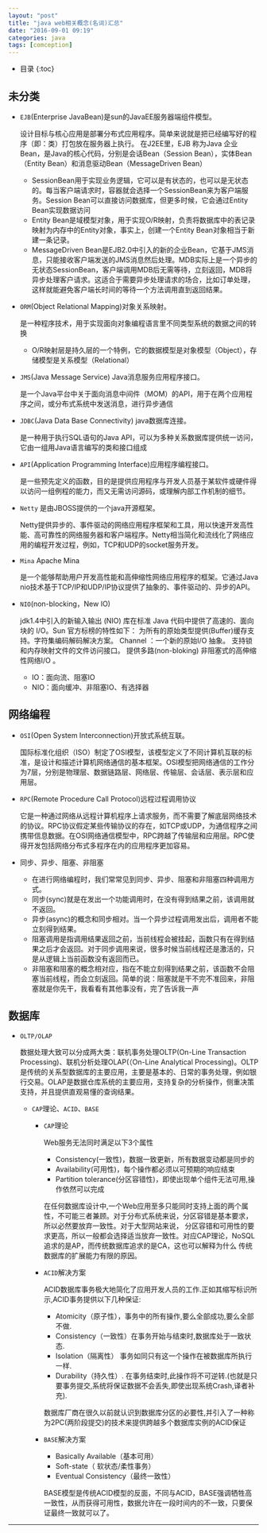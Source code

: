 ```yaml
---
layout: "post"
title: "java web相关概念(名词)汇总"
date: "2016-09-01 09:19"
categories: java
tags: [comception]
---
```


* 目录
{:toc}

## 未分类

- `EJB`(Enterprise JavaBean)是sun的JavaEE服务器端组件模型。

  设计目标与核心应用是部署分布式应用程序。简单来说就是把已经编写好的程序（即：类）打包放在服务器上执行。 在J2EE里，EJB 称为Java 企业Bean，是Java的核心代码，分别是会话Bean（Session Bean），实体Bean（Entity Bean）和消息驱动Bean（MessageDriven Bean）
  - SessionBean用于实现业务逻辑，它可以是有状态的，也可以是无状态的。每当客户端请求时，容器就会选择一个SessionBean来为客户端服务。Session Bean可以直接访问数据库，但更多时候，它会通过Entity Bean实现数据访问
  - Entity Bean是域模型对象，用于实现O/R映射，负责将数据库中的表记录映射为内存中的Entity对象，事实上，创建一个Entity Bean对象相当于新建一条记录。
  - MessageDriven Bean是EJB2.0中引入的新的企业Bean，它基于JMS消息，只能接收客户端发送的JMS消息然后处理。MDB实际上是一个异步的无状态SessionBean，客户端调用MDB后无需等待，立刻返回，MDB将异步处理客户请求。这适合于需要异步处理请求的场合，比如订单处理，这样就能避免客户端长时间的等待一个方法调用直到返回结果。

- `ORM`(Object Relational Mapping)对象关系映射。

  是一种程序技术，用于实现面向对象编程语言里不同类型系统的数据之间的转换
  - O/R映射层是持久层的一个特例，它的数据模型是对象模型（Object），存储模型是关系模型（Relational）

- `JMS`(Java Message Service) Java消息服务应用程序接口。

  是一个Java平台中关于面向消息中间件（MOM）的API，用于在两个应用程序之间，或分布式系统中发送消息，进行异步通信

- `JDBC`(Java Data Base Connectivity) java数据库连接。

  是一种用于执行SQL语句的Java API，可以为多种关系数据库提供统一访问，它由一组用Java语言编写的类和接口组成

- `API`(Application Programming Interface)应用程序编程接口。

  是一些预先定义的函数，目的是提供应用程序与开发人员基于某软件或硬件得以访问一组例程的能力，而又无需访问源码，或理解内部工作机制的细节。

- `Netty` 是由JBOSS提供的一个java开源框架。

  Netty提供异步的、事件驱动的网络应用程序框架和工具，用以快速开发高性能、高可靠性的网络服务器和客户端程序。Netty相当简化和流线化了网络应用的编程开发过程，例如，TCP和UDP的socket服务开发。

- `Mina` Apache Mina

  是一个能够帮助用户开发高性能和高伸缩性网络应用程序的框架。它通过Java nio技术基于TCP/IP和UDP/IP协议提供了抽象的、事件驱动的、异步的API。

- `NIO`(non-blocking，New IO)

  jdk1.4中引入的新输入输出 (NIO) 库在标准 Java 代码中提供了高速的、面向块的 I/O。Sun 官方标榜的特性如下： 为所有的原始类型提供(Buffer)缓存支持。字符集编码解码解决方案。 Channel ：一个新的原始I/O 抽象。 支持锁和内存映射文件的文件访问接口。 提供多路(non-bloking) 非阻塞式的高伸缩性网络I/O 。
  - IO：面向流、阻塞IO
  - NIO：面向缓冲、非阻塞IO、有选择器



## 网络编程

- `OSI`(Open System Interconnection)开放式系统互联。

  国际标准化组织（ISO）制定了OSI模型，该模型定义了不同计算机互联的标准，是设计和描述计算机网络通信的基本框架。OSI模型把网络通信的工作分为7层，分别是物理层、数据链路层、网络层、传输层、会话层、表示层和应用层。

- `RPC`(Remote Procedure Call Protocol)远程过程调用协议

  它是一种通过网络从远程计算机程序上请求服务，而不需要了解底层网络技术的协议。RPC协议假定某些传输协议的存在，如TCP或UDP，为通信程序之间携带信息数据。在OSI网络通信模型中，RPC跨越了传输层和应用层。RPC使得开发包括网络分布式多程序在内的应用程序更加容易。

- 同步、异步、阻塞、非阻塞
  - 在进行网络编程时，我们常常见到同步、异步、阻塞和非阻塞四种调用方式。
  - 同步(sync)就是在发出一个功能调用时，在没有得到结果之前，该调用就不返回。
  - 异步(async)的概念和同步相对。当一个异步过程调用发出后，调用者不能立刻得到结果。
  - 阻塞调用是指调用结果返回之前，当前线程会被挂起，函数只有在得到结果之后才会返回。对于同步调用来说，很多时候当前线程还是激活的，只是从逻辑上当前函数没有返回而已。
  - 非阻塞和阻塞的概念相对应，指在不能立刻得到结果之前，该函数不会阻塞当前线程，而会立刻返回。简单的说：阻塞就是干不完不准回来，非阻塞就是你先干，我看看有其他事没有，完了告诉我一声


## 数据库

- `OLTP/OLAP`

  数据处理大致可以分成两大类：联机事务处理OLTP(On-Line Transaction Processing)、联机分析处理OLAP(（On-Line Analytical Processing)。OLTP是传统的关系型数据库的主要应用，主要是基本的、日常的事务处理，例如银行交易。OLAP是数据仓库系统的主要应用，支持复杂的分析操作，侧重决策支持，并且提供直观易懂的查询结果。

  - `CAP`理论、`ACID`、`BASE`
    - `CAP`理论

      Web服务无法同时满足以下3个属性
      - Consistency(一致性)，数据一致更新，所有数据变动都是同步的
      - Availability(可用性)，每个操作都必须以可预期的响应结束
      - Partition tolerance(分区容错性)，即使出现单个组件无法可用,操作依然可以完成

      在任何数据库设计中,一个Web应用至多只能同时支持上面的两个属性，不可能三者兼顾。对于分布式系统来说，分区容错是基本要求，所以必然要放弃一致性。对于大型网站来说， 分区容错和可用性的要求更高，所以一般都会选择适当放弃一致性。对应CAP理论，NoSQL追求的是AP，而传统数据库追求的是CA，这也可以解释为什么 传统数据库的扩展能力有限的原因。

    - `ACID`解决方案

      ACID数据库事务极大地简化了应用开发人员的工作.正如其缩写标识所示,ACID事务提供以下几种保证:
      - Atomicity（原子性），事务中的所有操作,要么全部成功,要么全部不做.
      - Consistency（一致性）在事务开始与结束时,数据库处于一致状态.
      - Isolation（隔离性） 事务如同只有这一个操作在被数据库所执行一样.
      - Durability（持久性）. 在事务结束时,此操作将不可逆转.(也就是只要事务提交,系统将保证数据不会丢失,即使出现系统Crash,译者补充).

      数据库厂商在很久以前就认识到数据库分区的必要性,并引入了一种称为2PC(两阶段提交)的技术来提供跨越多个数据库实例的ACID保证

    - `BASE`解决方案
      - Basically Available（基本可用）
      - Soft-state（ 软状态/柔性事务）
      - Eventual Consistency（最终一致性）

      BASE模型是传统ACID模型的反面，不同与ACID，BASE强调牺牲高一致性，从而获得可用性，数据允许在一段时间内的不一致，只要保证最终一致就可以了。



---
